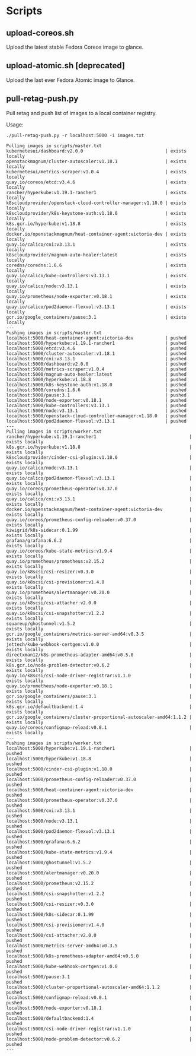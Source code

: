 # Scripts

## upload-coreos.sh

Upload the latest stable Fedora Coreos image to glance.

## upload-atomic.sh [deprecated]

Upload the last ever Fedora Atomic image to Glance.

## pull-retag-push.py

Pull retag and push list of images to a local container registry.

Usage:

    ./pull-retag-push.py -r localhost:5000 -i images.txt

    Pulling images in scripts/master.txt
    kubernetesui/dashboard:v2.0.0                               | exists locally
    openstackmagnum/cluster-autoscaler:v1.18.1                  | exists locally
    kubernetesui/metrics-scraper:v1.0.4                         | exists locally
    quay.io/coreos/etcd:v3.4.6                                  | exists locally
    rancher/hyperkube:v1.19.1-rancher1                          | exists locally
    k8scloudprovider/openstack-cloud-controller-manager:v1.18.0 | exists locally
    k8scloudprovider/k8s-keystone-auth:v1.18.0                  | exists locally
    k8s.gcr.io/hyperkube:v1.18.8                                | exists locally
    docker.io/openstackmagnum/heat-container-agent:victoria-dev | exists locally
    quay.io/calico/cni:v3.13.1                                  | exists locally
    k8scloudprovider/magnum-auto-healer:latest                  | exists locally
    coredns/coredns:1.6.6                                       | exists locally
    quay.io/calico/kube-controllers:v3.13.1                     | exists locally
    quay.io/calico/node:v3.13.1                                 | exists locally
    quay.io/prometheus/node-exporter:v0.18.1                    | exists locally
    quay.io/calico/pod2daemon-flexvol:v3.13.1                   | exists locally
    gcr.io/google_containers/pause:3.1                          | exists locally
    ---
    Pushing images in scripts/master.txt
    localhost:5000/heat-container-agent:victoria-dev            | pushed
    localhost:5000/hyperkube:v1.19.1-rancher1                   | pushed
    localhost:5000/etcd:v3.4.6                                  | pushed
    localhost:5000/cluster-autoscaler:v1.18.1                   | pushed
    localhost:5000/cni:v3.13.1                                  | pushed
    localhost:5000/dashboard:v2.0.0                             | pushed
    localhost:5000/metrics-scraper:v1.0.4                       | pushed
    localhost:5000/magnum-auto-healer:latest                    | pushed
    localhost:5000/hyperkube:v1.18.8                            | pushed
    localhost:5000/k8s-keystone-auth:v1.18.0                    | pushed
    localhost:5000/coredns:1.6.6                                | pushed
    localhost:5000/pause:3.1                                    | pushed
    localhost:5000/node-exporter:v0.18.1                        | pushed
    localhost:5000/kube-controllers:v3.13.1                     | pushed
    localhost:5000/node:v3.13.1                                 | pushed
    localhost:5000/openstack-cloud-controller-manager:v1.18.0   | pushed
    localhost:5000/pod2daemon-flexvol:v3.13.1                   | pushed
    ---
    Pulling images in scripts/worker.txt
    rancher/hyperkube:v1.19.1-rancher1                                   | exists locally
    k8s.gcr.io/hyperkube:v1.18.8                                         | exists locally
    k8scloudprovider/cinder-csi-plugin:v1.18.0                           | exists locally
    quay.io/calico/node:v3.13.1                                          | exists locally
    quay.io/calico/pod2daemon-flexvol:v3.13.1                            | exists locally
    quay.io/coreos/prometheus-operator:v0.37.0                           | exists locally
    quay.io/calico/cni:v3.13.1                                           | exists locally
    docker.io/openstackmagnum/heat-container-agent:victoria-dev          | exists locally
    quay.io/coreos/prometheus-config-reloader:v0.37.0                    | exists locally
    kiwigrid/k8s-sidecar:0.1.99                                          | exists locally
    grafana/grafana:6.6.2                                                | exists locally
    quay.io/coreos/kube-state-metrics:v1.9.4                             | exists locally
    quay.io/prometheus/prometheus:v2.15.2                                | exists locally
    quay.io/k8scsi/csi-resizer:v0.3.0                                    | exists locally
    quay.io/k8scsi/csi-provisioner:v1.4.0                                | exists locally
    quay.io/prometheus/alertmanager:v0.20.0                              | exists locally
    quay.io/k8scsi/csi-attacher:v2.0.0                                   | exists locally
    quay.io/k8scsi/csi-snapshotter:v1.2.2                                | exists locally
    squareup/ghostunnel:v1.5.2                                           | exists locally
    gcr.io/google_containers/metrics-server-amd64:v0.3.5                 | exists locally
    jettech/kube-webhook-certgen:v1.0.0                                  | exists locally
    directxman12/k8s-prometheus-adapter-amd64:v0.5.0                     | exists locally
    k8s.gcr.io/node-problem-detector:v0.6.2                              | exists locally
    quay.io/k8scsi/csi-node-driver-registrar:v1.1.0                      | exists locally
    quay.io/prometheus/node-exporter:v0.18.1                             | exists locally
    gcr.io/google_containers/pause:3.1                                   | exists locally
    k8s.gcr.io/defaultbackend:1.4                                        | exists locally
    gcr.io/google_containers/cluster-proportional-autoscaler-amd64:1.1.2 | exists locally
    quay.io/coreos/configmap-reload:v0.0.1                               | exists locally
    ---
    Pushing images in scripts/worker.txt
    localhost:5000/hyperkube:v1.19.1-rancher1                            | pushed
    localhost:5000/hyperkube:v1.18.8                                     | pushed
    localhost:5000/cinder-csi-plugin:v1.18.0                             | pushed
    localhost:5000/prometheus-config-reloader:v0.37.0                    | pushed
    localhost:5000/heat-container-agent:victoria-dev                     | pushed
    localhost:5000/prometheus-operator:v0.37.0                           | pushed
    localhost:5000/cni:v3.13.1                                           | pushed
    localhost:5000/node:v3.13.1                                          | pushed
    localhost:5000/pod2daemon-flexvol:v3.13.1                            | pushed
    localhost:5000/grafana:6.6.2                                         | pushed
    localhost:5000/kube-state-metrics:v1.9.4                             | pushed
    localhost:5000/ghostunnel:v1.5.2                                     | pushed
    localhost:5000/alertmanager:v0.20.0                                  | pushed
    localhost:5000/prometheus:v2.15.2                                    | pushed
    localhost:5000/csi-snapshotter:v1.2.2                                | pushed
    localhost:5000/csi-resizer:v0.3.0                                    | pushed
    localhost:5000/k8s-sidecar:0.1.99                                    | pushed
    localhost:5000/csi-provisioner:v1.4.0                                | pushed
    localhost:5000/csi-attacher:v2.0.0                                   | pushed
    localhost:5000/metrics-server-amd64:v0.3.5                           | pushed
    localhost:5000/k8s-prometheus-adapter-amd64:v0.5.0                   | pushed
    localhost:5000/kube-webhook-certgen:v1.0.0                           | pushed
    localhost:5000/pause:3.1                                             | pushed
    localhost:5000/cluster-proportional-autoscaler-amd64:1.1.2           | pushed
    localhost:5000/configmap-reload:v0.0.1                               | pushed
    localhost:5000/node-exporter:v0.18.1                                 | pushed
    localhost:5000/defaultbackend:1.4                                    | pushed
    localhost:5000/csi-node-driver-registrar:v1.1.0                      | pushed
    localhost:5000/node-problem-detector:v0.6.2                          | pushed
    ---
